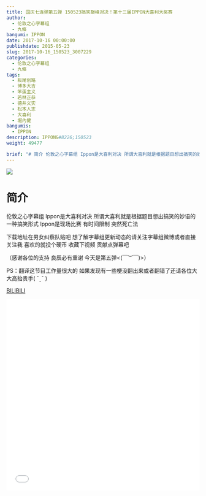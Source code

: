```yaml
---
title: 国庆七连弹第五弹 150523搞笑巅峰对决！第十三届IPPON大喜利大奖赛
author: 
  - 伦敦之心字幕组
  - 九條
bangumi: IPPON
date: 2017-10-16 00:00:00
publishdate: 2015-05-23
slug: 2017-10-16_150523_3007229
categories: 
  - 伦敦之心字幕组
  - 九條
tags: 
  - 板尾创路
  - 博多大吉
  - 笨蛋主义
  - 若林正恭
  - 德井义实
  - 松本人志
  - 大喜利
  - 堀內健
bangumis: 
  - IPPON
description: IPPON&#8226;150523
weight: 49477

brief: "# 简介 伦敦之心字幕组 Ippon是大喜利对决 所谓大喜利就是根据题目想出搞笑的妙语的一种搞笑形式 Ippon是现场比赛 有时间限制 突然死亡法 下载地址在男女纠察队贴吧 想了解字幕组更新动态的请关注字幕组微博或者直接关注我 喜欢的就投个硬币 收藏下视频 贡献点弹幕吧 （感谢各位的支持 良辰必有重谢 今天是第五弹&lt;(￣︶￣)&gt;） PS：翻译这节目工作量很大的 如果发现有一些梗没翻出来或者翻错了还请各位大大高抬贵手( ˇˍˇ )"
---
```


![](https://i.imgur.com/HwHHcIe.jpg)

# 简介  
伦敦之心字幕组  Ippon是大喜利对决 所谓大喜利就是根据题目想出搞笑的妙语的一种搞笑形式 Ippon是现场比赛 有时间限制 突然死亡法 


 下载地址在男女纠察队贴吧 想了解字幕组更新动态的请关注字幕组微博或者直接关注我 喜欢的就投个硬币 收藏下视频 贡献点弹幕吧


（感谢各位的支持 良辰必有重谢 今天是第五弹&lt;(￣︶￣)&gt;）


PS：翻译这节目工作量很大的 如果发现有一些梗没翻出来或者翻错了还请各位大大高抬贵手( ˇˍˇ )

  [BILIBILI](https://www.bilibili.com/video/av3007229/)


<div class="vcontainer">  <iframe class='video' src="//www.bilibili.com/blackboard/player.html?aid=3007229" width="100%" height="500" frameborder="0" allowfullscreen="allowfullscreen"></iframe></div>
